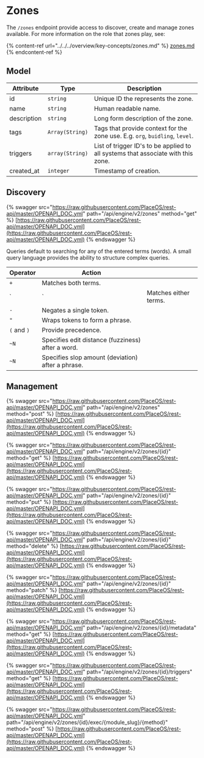 # Zones

The `/zones` endpoint provide access to discover, create and manage zones available. For more information on the role that zones play, see:

{% content-ref url="../../../overview/key-concepts/zones.md" %}
[zones.md](../../../overview/key-concepts/zones.md)
{% endcontent-ref %}

## Model



| Attribute   | Type            | Description                                                                      |
| ----------- | --------------- | -------------------------------------------------------------------------------- |
| id          | `string`        | Unique ID the represents the zone.                                               |
| name        | `string`        | Human readable name.                                                             |
| description | `string`        | Long form description of the zone.                                               |
| tags        | `Array(String)` | Tags that provide context for the zone use. E.g. `org`, `buidling`, `level`.     |
| triggers    | `array(String)` | List of trigger ID's to be applied to all systems that associate with this zone. |
| created\_at | `integer`       | Timestamp of creation.                                                           |

## Discovery

{% swagger src="https://raw.githubusercontent.com/PlaceOS/rest-api/master/OPENAPI_DOC.yml" path="/api/engine/v2/zones" method="get" %}
[https://raw.githubusercontent.com/PlaceOS/rest-api/master/OPENAPI_DOC.yml](https://raw.githubusercontent.com/PlaceOS/rest-api/master/OPENAPI_DOC.yml)
{% endswagger %}

Queries default to searching for any of the entered terms (words). A small query language provides the ability to structure complex queries.

| Operator    | Action                                            |                       |
| ----------- | ------------------------------------------------- | --------------------- |
| `+`         | Matches both terms.                               |                       |
| \`          | \`                                                | Matches either terms. |
| `-`         | Negates a single token.                           |                       |
| `"`         | Wraps tokens to form a phrase.                    |                       |
| `(` and `)` | Provide precedence.                               |                       |
| `~N`        | Specifies edit distance (fuzziness) after a word. |                       |
| `~N`        | Specifies slop amount (deviation) after a phrase. |                       |

## Management

{% swagger src="https://raw.githubusercontent.com/PlaceOS/rest-api/master/OPENAPI_DOC.yml" path="/api/engine/v2/zones" method="post" %}
[https://raw.githubusercontent.com/PlaceOS/rest-api/master/OPENAPI_DOC.yml](https://raw.githubusercontent.com/PlaceOS/rest-api/master/OPENAPI_DOC.yml)
{% endswagger %}

{% swagger src="https://raw.githubusercontent.com/PlaceOS/rest-api/master/OPENAPI_DOC.yml" path="/api/engine/v2/zones/{id}" method="get" %}
[https://raw.githubusercontent.com/PlaceOS/rest-api/master/OPENAPI_DOC.yml](https://raw.githubusercontent.com/PlaceOS/rest-api/master/OPENAPI_DOC.yml)
{% endswagger %}

{% swagger src="https://raw.githubusercontent.com/PlaceOS/rest-api/master/OPENAPI_DOC.yml" path="/api/engine/v2/zones/{id}" method="put" %}
[https://raw.githubusercontent.com/PlaceOS/rest-api/master/OPENAPI_DOC.yml](https://raw.githubusercontent.com/PlaceOS/rest-api/master/OPENAPI_DOC.yml)
{% endswagger %}

{% swagger src="https://raw.githubusercontent.com/PlaceOS/rest-api/master/OPENAPI_DOC.yml" path="/api/engine/v2/zones/{id}" method="delete" %}
[https://raw.githubusercontent.com/PlaceOS/rest-api/master/OPENAPI_DOC.yml](https://raw.githubusercontent.com/PlaceOS/rest-api/master/OPENAPI_DOC.yml)
{% endswagger %}

{% swagger src="https://raw.githubusercontent.com/PlaceOS/rest-api/master/OPENAPI_DOC.yml" path="/api/engine/v2/zones/{id}" method="patch" %}
[https://raw.githubusercontent.com/PlaceOS/rest-api/master/OPENAPI_DOC.yml](https://raw.githubusercontent.com/PlaceOS/rest-api/master/OPENAPI_DOC.yml)
{% endswagger %}

{% swagger src="https://raw.githubusercontent.com/PlaceOS/rest-api/master/OPENAPI_DOC.yml" path="/api/engine/v2/zones/{id}/metadata" method="get" %}
[https://raw.githubusercontent.com/PlaceOS/rest-api/master/OPENAPI_DOC.yml](https://raw.githubusercontent.com/PlaceOS/rest-api/master/OPENAPI_DOC.yml)
{% endswagger %}

{% swagger src="https://raw.githubusercontent.com/PlaceOS/rest-api/master/OPENAPI_DOC.yml" path="/api/engine/v2/zones/{id}/triggers" method="get" %}
[https://raw.githubusercontent.com/PlaceOS/rest-api/master/OPENAPI_DOC.yml](https://raw.githubusercontent.com/PlaceOS/rest-api/master/OPENAPI_DOC.yml)
{% endswagger %}

{% swagger src="https://raw.githubusercontent.com/PlaceOS/rest-api/master/OPENAPI_DOC.yml" path="/api/engine/v2/zones/{id}/exec/{module_slug}/{method}" method="post" %}
[https://raw.githubusercontent.com/PlaceOS/rest-api/master/OPENAPI_DOC.yml](https://raw.githubusercontent.com/PlaceOS/rest-api/master/OPENAPI_DOC.yml)
{% endswagger %}

